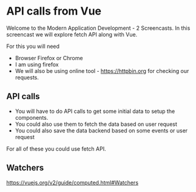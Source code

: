 # API calls from Vue
Welcome to the Modern Application Development - 2 Screencasts. In this screencast we will explore fetch API along with Vue.

For this you will need 

- Browser Firefox or Chrome
- I am using firefox
- We will also be using online tool - https://httpbin.org for checking our requests.

## API calls
- You will have to do API calls to get some initial data to setup the components. 
- You could also use them to fetch the data based on user request
- You could also save the data backend based on some events or user request

For all of these you could use fetch API.



## Watchers
https://vuejs.org/v2/guide/computed.html#Watchers
    